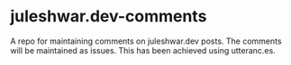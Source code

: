 # juleshwar.dev-comments
A repo for maintaining comments on juleshwar.dev posts. The comments will be maintained as issues.  This has been achieved using utteranc.es.
